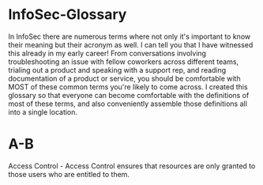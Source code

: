 # InfoSec-Glossary
In InfoSec there are numerous terms where not only it's important to know their meaning but their acronym as well. I can tell you that I have witnessed this already in my early career! From conversations involving troubleshooting an issue with fellow coworkers across different teams, trialing out a product and speaking with a support rep, and reading documentation of a product or service, you should be comfortable with MOST of these common terms you're likely to come across. I created this glossary so that everyone can become comfortable with the definitions of most of these terms, and also conveniently assemble those definitions all into a single location.



# A-B
Access Control - Access Control ensures that resources are only granted to those users who are entitled to them.
